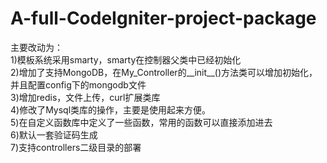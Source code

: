 A-full-CodeIgniter-project-package
=====================

主要改动为： <br />
1)模板系统采用smarty，smarty在控制器父类中已经初始化 <br />
2)增加了支持MongoDB，在My_Controller的__init__()方法类可以增加初始化，并且配置config下的mongodb文件 <br />
3)增加redis，文件上传，curl扩展类库 <br />
4)修改了Mysql类库的操作，主要是使用起来方便。 <br />
5)在自定义函数库中定义了一些函数，常用的函数可以直接添加进去 <br />
6)默认一套验证码生成<br />
7)支持controllers二级目录的部署
